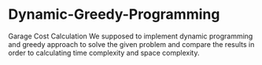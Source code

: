 # Dynamic-Greedy-Programming
Garage Cost Calculation
We supposed to implement dynamic programming and
greedy approach to solve the given problem and compare the results in order to
calculating time complexity and space complexity.
